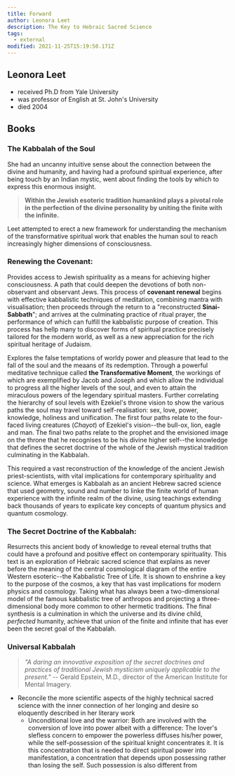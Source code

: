 ```yaml
---
title: Forward
author: Leonora Leet
description: The Key to Hebraic Sacred Science
tags:
  - external
modified: 2021-11-25T15:19:50.171Z
---
```


## Leonora Leet

- received Ph.D from Yale University
- was professor of English at St. John's University
- died 2004

## Books

### The Kabbalah of the Soul

She had an uncanny intuitive sense about the connection between the divine and humanity, and having had a profound spiritual experience, after being touch by an Indian mystic, went about finding the tools by which to express this enormous insight.

> **Within the Jewish esoteric tradition humankind plays a pivotal role in the perfection of the divine personality by uniting the finite with the infinite.**

Leet attempted to erect a new framework for understanding the mechanism of the transformative spiritual work that enables the human soul to reach increasingly higher dimensions of consciousness.

### Renewing the Covenant:

Provides access to Jewish spirituality as a means for achieving higher consciousness. A path that could deepen the devotions of both non-observant and observant Jews. This process of **covenant renewal** begins with effective kabbalistic techniques of meditation, combining mantra with visualisation; then proceeds through the return to a "reconstructed **Sinai-Sabbath**"; and arrives at the culminating practice of ritual prayer, the performance of which can fulfill the kabbalistic purpose of creation. This process has hellp many to discover forms of spiritual practice precisely tailored for the modern world, as well as a new appreciation for the rich spiritual heritage of Judaism.

Explores the false temptations of worldy power and pleasure that lead to the fall of the soul and the meaans of its redemption. Through a powerful meditative technique called **the Transformative Moment**, the workings of which are exemplified by Jacob and Joseph and which allow the individual to progress all the higher levels of the soul, and even to attain the miraculous powers of the legendary spiritual masters. Further correlating the hierarchy of soul levels with Ezekiel's throne vision to show the various paths the soul may travel toward self-realisation: sex, love, power, knowledge, holiness and unification. The first four paths relate to the four-faced living creatures (_Chayot_) of Ezekiel's vision--the bull-ox, lion, eagle and man. The final two paths relate to the prophet and the envisioned image on the throne that he recognises to be his divine higher self--the knowledge that defines the secret doctrine of the whole of the Jewish mystical tradition culminating in the Kabbalah.

This required a vast reconstruction of the knowledge of the ancient Jewish priest-scientists, with vital implications for contemporary spirituality and science. What emerges is Kabbalah as an ancient Hebrew sacred science that used geometry, sound and number to linke the finite world of human experience with the infinite realm of the divine, using teachings extending back thousands of years to explicate key concepts of quantum physics and quantum cosmology.

### The Secret Doctrine of the Kabbalah:

Resurrects this ancient body of knowledge to reveal eternal truths that could have a profound and positive effect on contemporary spirituality. This text is an exploration of Hebraic sacred science that explains as never before the meaning of the central cosmological diagram of the entire Western esoteric--the Kabbalistic Tree of Life. It is shown to enshrine a key to the purpose of the cosmos, a key that has vast implications for modern physics and cosmology. Taking what has always been a two-dimensional model of the famous kabbalistic tree of anthropos and projecting a three-dimensional body more common to other hermetic traditions. The final synthesis is a culmination in which the universe and its divine child, _perfected_ humanity, achieve that union of the finite and infinite that has ever been the secret goal of the Kabbalah.

### Universal Kabbalah

> _"A daring an innovative exposition of the secret doctrines and practices of traditional Jewish mysticism uniquely applicable to the present."_
> -- Gerald Epstein, M.D., director of the American Institute for Mental Imagery.

- Reconcile the more scientific aspects of the highly technical sacred science with the inner connection of her longing and desire so eloquently described in her literary work
  - Unconditional love and the warrior:
    Both are involved with the conversion of love into power albeit with a difference: The lover's slefless concern to empower the powerless diffuses his/her power, while the self-possession of the spiritual knight concentrates it. It is this concentration that is needed to direct spiritual power into manifestation, a concentration that depends upon possessing rather than losing the self. Such possession is also different from
